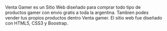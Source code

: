 Venta Gamer es un Sitio Web diseñado para comprar todo tipo de productos gamer con envio gratis a toda la argentina. 
Tambien podes vender tus propios productos dentro Venta gamer. El sitio web fue diseñado con HTML5, CSS3 y Boostrap.
